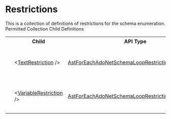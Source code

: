 # Restrictions

<div class="LanguageSummary"><div class ="SummaryItem">This is a collection of definitions of restrictions for the schema enumeration.</div></div><div class="SchemaBindingGroup"><div class="SchemaBindingGroupHeader">Permitted Collection Child Definitions</div><table id="SchemaBindingList" class="SchemaBindingList"><tbody><tr><th class="SchemaBindingIconColumnHeader">&nbsp;</th><th class="SchemaBindingNameColumnHeader">Child</th><th class="SchemaBindingTypeColumnHeader">API Type</th><th class="SchemaBindingSummaryColumnHeader">Description</th></tr><tr class="cd0"><td class="SchemaBindingIcon"><div class="NotRequired" /></td><td class="SchemaBindingName"><span class="punc">&lt;</span><a href=../api-reference/Varigence.Languages.Biml.Task.AstForEachAdoNetSchemaLoopRestrictionTextNode.html">TextRestriction</a><span class="punc"> /&gt;</span></td><td class="SchemaBindingType"><a href="Varigence.Languages.Biml.Task.AstForEachAdoNetSchemaLoopRestrictionTextNode.html">AstForEachAdoNetSchemaLoopRestrictionTextNode</a></td><td class="SchemaBindingSummary">The AstForEachAdoNetSchemaLoopRestrictionTextNode type corresponds directly to a text schema loop restriction in a SQL Server Integration Services ADO.NET Schema Loop Container task.</td></tr><tr class="cd1"><td class="SchemaBindingIcon"><div class="NotRequired" /></td><td class="SchemaBindingName"><span class="punc">&lt;</span><a href=../api-reference/Varigence.Languages.Biml.Task.AstForEachAdoNetSchemaLoopRestrictionVariableNode.html">VariableRestriction</a><span class="punc"> /&gt;</span></td><td class="SchemaBindingType"><a href="Varigence.Languages.Biml.Task.AstForEachAdoNetSchemaLoopRestrictionVariableNode.html">AstForEachAdoNetSchemaLoopRestrictionVariableNode</a></td><td class="SchemaBindingSummary">The AstForEachAdoNetSchemaLoopRestrictionVariableNode type corresponds directly to a variable schema loop restriction in a SQL Server Integration Services ADO.NET Schema Loop Container task.</td></tr></tbody></table></div>